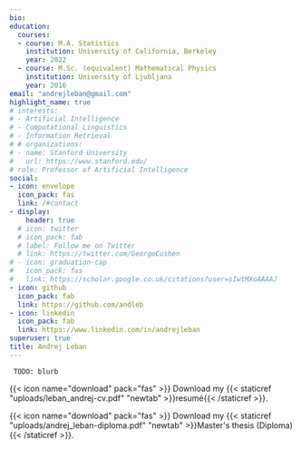 ```yaml
---
bio: 
education:
  courses:
  - course: M.A. Statistics
    institution: University of California, Berkeley
    year: 2022
  - course: M.Sc. (equivalent) Mathematical Physics
    institution: University of Ljubljana
    year: 2016
email: "andrejleban@gmail.com"
highlight_name: true
# interests:
# - Artificial Intelligence
# - Computational Linguistics
# - Information Retrieval
# # organizations:
# - name: Stanford University
#   url: https://www.stanford.edu/
# role: Professor of Artificial Intelligence
social:
- icon: envelope
  icon_pack: fas
  link: /#contact
- display:
    header: true
  # icon: twitter
  # icon_pack: fab
  # label: Follow me on Twitter
  # link: https://twitter.com/GeorgeCushen
# - icon: graduation-cap
#   icon_pack: fas
#   link: https://scholar.google.co.uk/citations?user=sIwtMXoAAAAJ
- icon: github
  icon_pack: fab
  link: https://github.com/andleb
- icon: linkedin
  icon_pack: fab
  link: https://www.linkedin.com/in/andrejleban
superuser: true
title: Andrej Leban
---
```


` TODO: blurb`

{{< icon name="download" pack="fas" >}} Download my {{< staticref "uploads/leban_andrej-cv.pdf" "newtab" >}}resumé{{< /staticref >}}.

{{< icon name="download" pack="fas" >}} Download my {{< staticref "uploads/andrej_leban-diploma.pdf" "newtab" >}}Master's thesis (Diploma){{< /staticref >}}.
